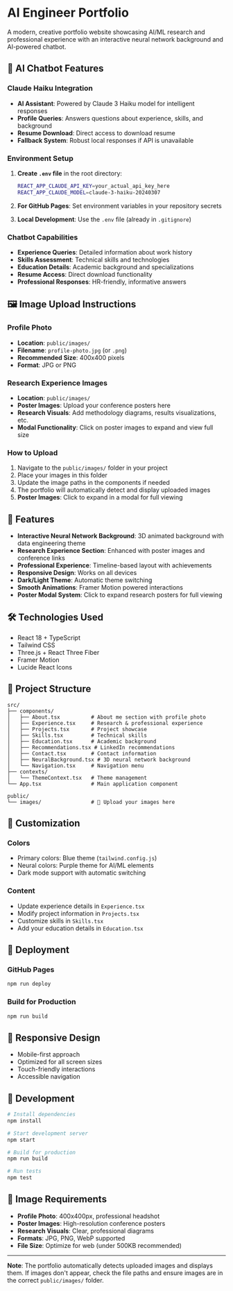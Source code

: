 # AI Engineer Portfolio

A modern, creative portfolio website showcasing AI/ML research and professional experience with an interactive neural network background and AI-powered chatbot.

## 🤖 AI Chatbot Features

### Claude Haiku Integration
- **AI Assistant**: Powered by Claude 3 Haiku model for intelligent responses
- **Profile Queries**: Answers questions about experience, skills, and background
- **Resume Download**: Direct access to download resume
- **Fallback System**: Robust local responses if API is unavailable

### Environment Setup
1. **Create `.env` file** in the root directory:
   ```bash
   REACT_APP_CLAUDE_API_KEY=your_actual_api_key_here
   REACT_APP_CLAUDE_MODEL=claude-3-haiku-20240307
   ```

2. **For GitHub Pages**: Set environment variables in your repository secrets
3. **Local Development**: Use the `.env` file (already in `.gitignore`)

### Chatbot Capabilities
- **Experience Queries**: Detailed information about work history
- **Skills Assessment**: Technical skills and technologies
- **Education Details**: Academic background and specializations
- **Resume Access**: Direct download functionality
- **Professional Responses**: HR-friendly, informative answers

## 🖼️ Image Upload Instructions

### Profile Photo
- **Location**: `public/images/`
- **Filename**: `profile-photo.jpg` (or `.png`)
- **Recommended Size**: 400x400 pixels
- **Format**: JPG or PNG

### Research Experience Images
- **Location**: `public/images/`
- **Poster Images**: Upload your conference posters here
- **Research Visuals**: Add methodology diagrams, results visualizations, etc.
- **Modal Functionality**: Click on poster images to expand and view full size

### How to Upload
1. Navigate to the `public/images/` folder in your project
2. Place your images in this folder
3. Update the image paths in the components if needed
4. The portfolio will automatically detect and display uploaded images
5. **Poster Images**: Click to expand in a modal for full viewing

## 🚀 Features

- **Interactive Neural Network Background**: 3D animated background with data engineering theme
- **Research Experience Section**: Enhanced with poster images and conference links
- **Professional Experience**: Timeline-based layout with achievements
- **Responsive Design**: Works on all devices
- **Dark/Light Theme**: Automatic theme switching
- **Smooth Animations**: Framer Motion powered interactions
- **Poster Modal System**: Click to expand research posters for full viewing

## 🛠️ Technologies Used

- React 18 + TypeScript
- Tailwind CSS
- Three.js + React Three Fiber
- Framer Motion
- Lucide React Icons

## 📁 Project Structure

```
src/
├── components/
│   ├── About.tsx          # About me section with profile photo
│   ├── Experience.tsx     # Research & professional experience
│   ├── Projects.tsx       # Project showcase
│   ├── Skills.tsx         # Technical skills
│   ├── Education.tsx      # Academic background
│   ├── Recommendations.tsx # LinkedIn recommendations
│   ├── Contact.tsx        # Contact information
│   ├── NeuralBackground.tsx # 3D neural network background
│   └── Navigation.tsx     # Navigation menu
├── contexts/
│   └── ThemeContext.tsx   # Theme management
└── App.tsx                # Main application component

public/
└── images/                # 📁 Upload your images here
```

## 🎯 Customization

### Colors
- Primary colors: Blue theme (`tailwind.config.js`)
- Neural colors: Purple theme for AI/ML elements
- Dark mode support with automatic switching

### Content
- Update experience details in `Experience.tsx`
- Modify project information in `Projects.tsx`
- Customize skills in `Skills.tsx`
- Add your education details in `Education.tsx`

## 🚀 Deployment

### GitHub Pages
```bash
npm run deploy
```

### Build for Production
```bash
npm run build
```

## 📱 Responsive Design

- Mobile-first approach
- Optimized for all screen sizes
- Touch-friendly interactions
- Accessible navigation

## 🔧 Development

```bash
# Install dependencies
npm install

# Start development server
npm start

# Build for production
npm run build

# Run tests
npm test
```

## 📸 Image Requirements

- **Profile Photo**: 400x400px, professional headshot
- **Poster Images**: High-resolution conference posters
- **Research Visuals**: Clear, professional diagrams
- **Formats**: JPG, PNG, WebP supported
- **File Size**: Optimize for web (under 500KB recommended)

---

**Note**: The portfolio automatically detects uploaded images and displays them. If images don't appear, check the file paths and ensure images are in the correct `public/images/` folder.
